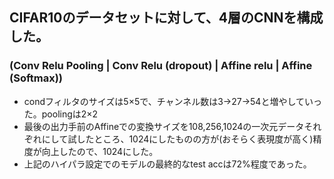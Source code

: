## CIFAR10のデータセットに対して、4層のCNNを構成した。
### (Conv Relu Pooling | Conv Relu (dropout) | Affine relu | Affine (Softmax))
- condフィルタのサイズは5×5で、チャンネル数は3->27->54と増やしていった。poolingは2×2
- 最後の出力手前のAffineでの変換サイズを108,256,1024の一次元データそれぞれにして試したところ、1024にしたものの方が(おそらく表現度が高く)精度が向上したので、1024にした。
- 上記のハイパラ設定でのモデルの最終的なtest accは72%程度であった。
